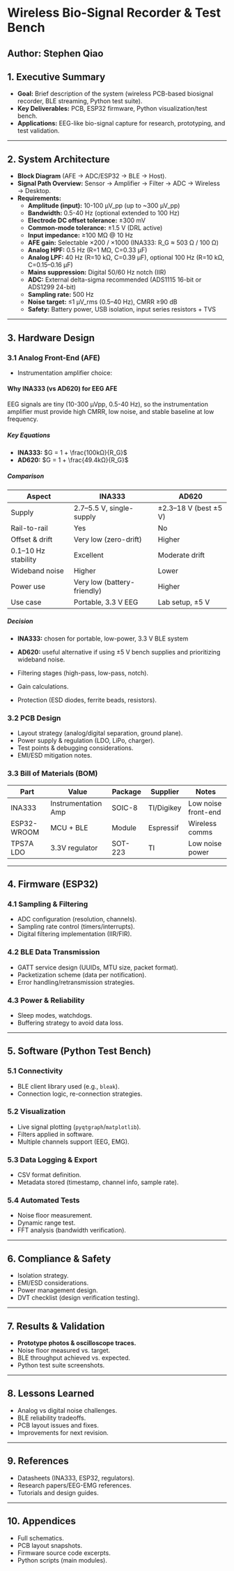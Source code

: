 # Wireless Bio-Signal Recorder & Test Bench  
**Author:** Stephen Qiao  
---

## 1. Executive Summary
- **Goal:** Brief description of the system (wireless PCB-based biosignal recorder, BLE streaming, Python test suite).  
- **Key Deliverables:** PCB, ESP32 firmware, Python visualization/test bench.  
- **Applications:** EEG-like bio-signal capture for research, prototyping, and test validation.  

---

## 2. System Architecture
- **Block Diagram** (AFE → ADC/ESP32 → BLE → Host).  
- **Signal Path Overview:** Sensor → Amplifier → Filter → ADC → Wireless → Desktop.  
- **Requirements:**  
  - **Amplitude (input):** 10-100 µV_pp (up to ~300 µV_pp)
  - **Bandwidth:** 0.5-40 Hz (optional extended to 100 Hz)
  - **Electrode DC offset tolerance:** ±300 mV
  - **Common-mode tolerance:** ±1.5 V (DRL active)
  - **Input impedance:** ≥100 MΩ @ 10 Hz
  - **AFE gain:** Selectable ×200 / ×1000 (INA333: R_G ≈ 503 Ω / 100 Ω)
  - **Analog HPF:** 0.5 Hz (R=1 MΩ, C=0.33 µF)
  - **Analog LPF:** 40 Hz (R=10 kΩ, C=0.39 µF), optional 100 Hz (R=10 kΩ, C=0.15–0.16 µF)
  - **Mains suppression:** Digital 50/60 Hz notch (IIR)
  - **ADC:** External delta-sigma recommended (ADS1115 16-bit or ADS1299 24-bit)
  - **Sampling rate:** 500 Hz
  - **Noise target:** ≤1 µV_rms (0.5–40 Hz), CMRR ≥90 dB
  - **Safety:** Battery power, USB isolation, input series resistors + TVS

---

## 3. Hardware Design
### 3.1 Analog Front-End (AFE)
- Instrumentation amplifier choice:
#### Why INA333 (vs AD620) for EEG AFE
EEG signals are tiny (10-300 µVpp, 0.5-40 Hz), so the instrumentation amplifier must provide high CMRR, low noise, and stable baseline at low frequency.

##### Key Equations
- **INA333:**
  $G = 1 + \frac{100kΩ}{R_G}$
- **AD620:**
  $G = 1 + \frac{49.4kΩ}{R_G}$

##### Comparison
| Aspect | INA333 | AD620 |
|--------|--------|-------|
| Supply | 2.7–5.5 V, single-supply | ±2.3–18 V (best ±5 V) |
| Rail-to-rail | Yes | No |
| Offset & drift | Very low (zero-drift) | Higher |
| 0.1–10 Hz stability | Excellent | Moderate drift |
| Wideband noise | Higher | Lower |
| Power use | Very low (battery-friendly) | Higher |
| Use case | Portable, 3.3 V EEG | Lab setup, ±5 V |

##### Decision
- **INA333:** chosen for portable, low-power, 3.3 V BLE system
- **AD620:** useful alternative if using ±5 V bench supplies and prioritizing wideband noise.

- Filtering stages (high-pass, low-pass, notch).  
- Gain calculations.  
- Protection (ESD diodes, ferrite beads, resistors).

### 3.2 PCB Design
- Layout strategy (analog/digital separation, ground plane).  
- Power supply & regulation (LDO, LiPo, charger).  
- Test points & debugging considerations.  
- EMI/ESD mitigation notes.  

### 3.3 Bill of Materials (BOM)
| Part | Value | Package | Supplier | Notes |  
|------|-------|---------|----------|-------|  
| INA333 | Instrumentation Amp | SOIC-8 | TI/Digikey | Low noise front-end |  
| ESP32-WROOM | MCU + BLE | Module | Espressif | Wireless comms |  
| TPS7A LDO | 3.3V regulator | SOT-223 | TI | Low noise power |  

---

## 4. Firmware (ESP32)
### 4.1 Sampling & Filtering
- ADC configuration (resolution, channels).  
- Sampling rate control (timers/interrupts).  
- Digital filtering implementation (IIR/FIR).  

### 4.2 BLE Data Transmission
- GATT service design (UUIDs, MTU size, packet format).  
- Packetization scheme (data per notification).  
- Error handling/retransmission strategies.  

### 4.3 Power & Reliability
- Sleep modes, watchdogs.  
- Buffering strategy to avoid data loss.  

---

## 5. Software (Python Test Bench)
### 5.1 Connectivity
- BLE client library used (e.g., `bleak`).  
- Connection logic, re-connection strategies.  

### 5.2 Visualization
- Live signal plotting (`pyqtgraph`/`matplotlib`).  
- Filters applied in software.  
- Multiple channels support (EEG, EMG).  

### 5.3 Data Logging & Export
- CSV format definition.  
- Metadata stored (timestamp, channel info, sample rate).  

### 5.4 Automated Tests
- Noise floor measurement.  
- Dynamic range test.  
- FFT analysis (bandwidth verification).  

---

## 6. Compliance & Safety
- Isolation strategy.  
- EMI/ESD considerations.  
- Power management design.  
- DVT checklist (design verification testing).  

---

## 7. Results & Validation
- **Prototype photos & oscilloscope traces.**  
- Noise floor measured vs. target.  
- BLE throughput achieved vs. expected.  
- Python test suite screenshots.  

---

## 8. Lessons Learned
- Analog vs digital noise challenges.  
- BLE reliability tradeoffs.  
- PCB layout issues and fixes.  
- Improvements for next revision.  

---

## 9. References
- Datasheets (INA333, ESP32, regulators).  
- Research papers/EEG-EMG references.  
- Tutorials and design guides.  

---

## 10. Appendices
- Full schematics.  
- PCB layout snapshots.  
- Firmware source code excerpts.  
- Python scripts (main modules).  
